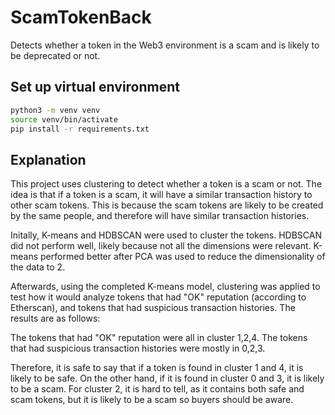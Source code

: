 # ScamTokenBack

Detects whether a token in the Web3 environment is a scam and is likely to be deprecated or not.

## Set up virtual environment

```bash
python3 -m venv venv
source venv/bin/activate
pip install -r requirements.txt
```

## Explanation

This project uses clustering to detect whether a token is a scam or not. The idea is that if a token is a scam, it will have a similar transaction history to other scam tokens. This is because the scam tokens are likely to be created by the same people, and therefore will have similar transaction histories.

Initally, K-means and HDBSCAN were used to cluster the tokens. HDBSCAN did not perform well, likely because not all the dimensions were relevant. K-means performed better after PCA was used to reduce the dimensionality of the data to 2.

Afterwards, using the completed K-means model, clustering was applied to test how it would analyze tokens that had "OK" reputation (according to Etherscan), and tokens that had suspicious transaction histories. The results are as follows:

The tokens that had "OK" reputation were all in cluster 1,2,4.
The tokens that had suspicious transaction histories were mostly in 0,2,3.

Therefore, it is safe to say that if a token is found in cluster 1 and 4, it is likely to be safe.
On the other hand, if it is found in cluster 0 and 3, it is likely to be a scam.
For cluster 2, it is hard to tell, as it contains both safe and scam tokens, but it is likely to be a scam so buyers should be aware.
